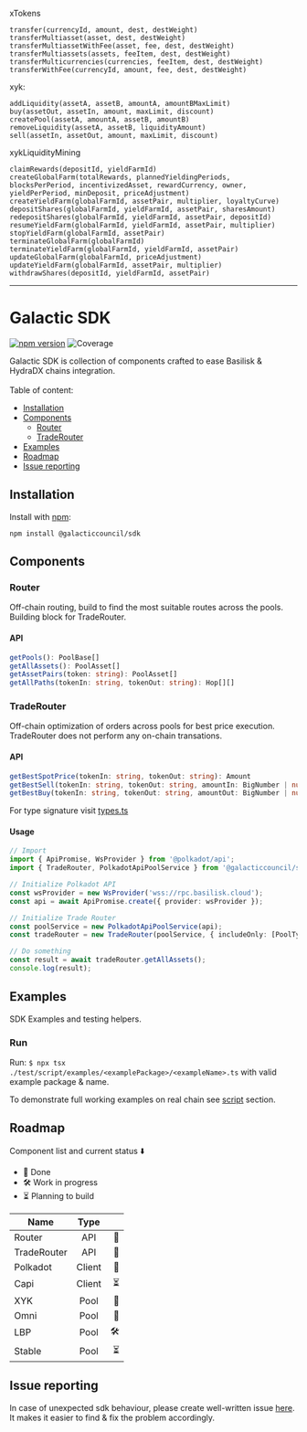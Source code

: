 xTokens
```
transfer(currencyId, amount, dest, destWeight)
transferMultiasset(asset, dest, destWeight)
transferMultiassetWithFee(asset, fee, dest, destWeight)
transferMultiassets(assets, feeItem, dest, destWeight)
transferMulticurrencies(currencies, feeItem, dest, destWeight)
transferWithFee(currencyId, amount, fee, dest, destWeight)
```


xyk:
```
addLiquidity(assetA, assetB, amountA, amountBMaxLimit)
buy(assetOut, assetIn, amount, maxLimit, discount)
createPool(assetA, amountA, assetB, amountB)
removeLiquidity(assetA, assetB, liquidityAmount)
sell(assetIn, assetOut, amount, maxLimit, discount)
```

xykLiquidityMining
```
claimRewards(depositId, yieldFarmId)
createGlobalFarm(totalRewards, plannedYieldingPeriods, blocksPerPeriod, incentivizedAsset, rewardCurrency, owner, yieldPerPeriod, minDeposit, priceAdjustment)
createYieldFarm(globalFarmId, assetPair, multiplier, loyaltyCurve)
depositShares(globalFarmId, yieldFarmId, assetPair, sharesAmount)
redepositShares(globalFarmId, yieldFarmId, assetPair, depositId)
resumeYieldFarm(globalFarmId, yieldFarmId, assetPair, multiplier)
stopYieldFarm(globalFarmId, assetPair)
terminateGlobalFarm(globalFarmId)
terminateYieldFarm(globalFarmId, yieldFarmId, assetPair)
updateGlobalFarm(globalFarmId, priceAdjustment)
updateYieldFarm(globalFarmId, assetPair, multiplier)
withdrawShares(depositId, yieldFarmId, assetPair)
```



--------------------------------------------------------------------

# Galactic SDK

[![npm version](https://img.shields.io/npm/v/@galacticcouncil/sdk.svg)](https://www.npmjs.com/package/@galacticcouncil/sdk)
![Coverage](./badges/coverage-jest%20coverage.svg)

</p>
Galactic SDK is collection of components crafted to ease Basilisk & HydraDX chains integration.
<br />
<br />
Table of content:

- [Installation](#installation)
- [Components](#components)
  - [Router](#router)
  - [TradeRouter](#traderouter)
- [Examples](#examples)
- [Roadmap](#roadmap)
- [Issue reporting](#issue-reporting)

## Installation

Install with [npm](https://www.npmjs.com/):

`npm install @galacticcouncil/sdk`

## Components

### Router

Off-chain routing, build to find the most suitable routes across the pools. Building block for TradeRouter.

#### API

```typescript
getPools(): PoolBase[]
getAllAssets(): PoolAsset[]
getAssetPairs(token: string): PoolAsset[]
getAllPaths(tokenIn: string, tokenOut: string): Hop[][]
```

### TradeRouter

Off-chain optimization of orders across pools for best price execution. TradeRouter does not perform any on-chain transations.

#### API

```typescript
getBestSpotPrice(tokenIn: string, tokenOut: string): Amount
getBestSell(tokenIn: string, tokenOut: string, amountIn: BigNumber | number | string): Trade
getBestBuy(tokenIn: string, tokenOut: string, amountOut: BigNumber | number | string): Trade
```

For type signature visit [types.ts](src/types.ts)<br />

#### Usage

```typescript
// Import
import { ApiPromise, WsProvider } from '@polkadot/api';
import { TradeRouter, PolkadotApiPoolService } from '@galacticcouncil/sdk';

// Initialize Polkadot API
const wsProvider = new WsProvider('wss://rpc.basilisk.cloud');
const api = await ApiPromise.create({ provider: wsProvider });

// Initialize Trade Router
const poolService = new PolkadotApiPoolService(api);
const tradeRouter = new TradeRouter(poolService, { includeOnly: [PoolType.XYK] });

// Do something
const result = await tradeRouter.getAllAssets();
console.log(result);
```

## Examples

SDK Examples and testing helpers.

### Run

Run: `$ npx tsx ./test/script/examples/<examplePackage>/<exampleName>.ts` with valid example package & name.

To demonstrate full working examples on real chain see [script](test/script/examples) section.

## Roadmap

Component list and current status ⬇️

- 🧪 Done
- 🛠 Work in progress
- ⏳ Planning to build

| Name        |  Type  |     |
| ----------- | :----: | --: |
| Router      |  API   |  🧪 |
| TradeRouter |  API   |  🧪 |
| Polkadot    | Client |  🧪 |
| Capi        | Client |  ⏳ |
| XYK         |  Pool  |  🧪 |
| Omni        |  Pool  |  🧪 |
| LBP         |  Pool  |   🛠 |
| Stable      |  Pool  |  ⏳ |

## Issue reporting

In case of unexpected sdk behaviour, please create well-written issue [here](https://https://github.com/galacticcouncil/sdk/issues/new). It makes it easier to find & fix the problem accordingly.